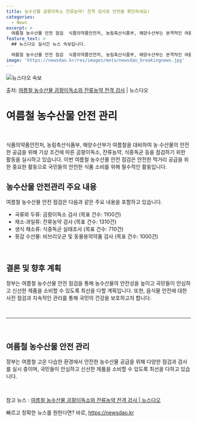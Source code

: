```yaml
---
title: 농수산물 곰팡이독소 잔류농약! 전격 검사로 안전을 확인하세요!
categories:
  - News
excerpt: >
  여름철 농수산물 안전 점검  식품의약품안전처, 농림축산식품부, 해양수산부는 본격적인 여름철을 대비하여 안전한…
feature_text: >
  ## 뉴스다오 실시간 뉴스 속보입니다.

  여름철 농수산물 안전 점검  식품의약품안전처, 농림축산식품부, 해양수산부는 본격적인 여름철을 대비하여 안전한…
image: 'https://newsdao.kr/res/images/meta/newsdao_breakingnews.jpg'
---
```


![뉴스다오 속보](https://newsdao.kr/res/images/meta/newsdao_breakingnews.jpg)

<p>출처: <a href="https://newsdao.kr/4011" rel="dofollow">여름철 농수산물 곰팡이독소와 잔류농약 전격 검사</a> | 뉴스다오</p>

<h1>여름철 농수산물 안전 관리</h1>
<p data-ke-size="size16">&nbsp;</p>

식품의약품안전처, 농림축산식품부, 해양수산부가 여름철을 대비하여 농·수산물의 안전한 공급을 위해 기상 조건에 따른 곰팡이독소, 잔류농약, 식중독균 등을 점검하기 위한 활동을 실시하고 있습니다. 이번 여름철 농수산물 안전 점검은 안전한 먹거리 공급을 위한 중요한 활동으로 국민들의 안전한 식품 소비를 위해 필수적인 활동입니다.

<h2 data-ke-size="size22">농수산물 안전관리 주요 내용</h2>
<p data-ke-size="size16">여름철 농수산물 안전 점검은 다음과 같은 주요 내용을 포함하고 있습니다.</p>

<ul>
<li>곡류와 두류: 곰팡이독소 검사 (목표 건수: 1100건)</li>
<li>채소·과일류: 잔류농약 검사 (목표 건수: 1310건)</li>
<li>생식 채소류: 식중독균 실태조사 (목표 건수: 710건)</li>
<li>횟감 수산물: 비브리오균 및 동물용의약품 검사 (목표 건수: 1000건)</li>
</ul>
<p data-ke-size="size16">&nbsp;</p>

<h2 data-ke-size="size22">결론 및 향후 계획</h2>
<p data-ke-size="size16">정부는 여름철 농수산물 안전 점검을 통해 농수산물의 안전성을 높이고 국민들이 안심하고 신선한 제품을 소비할 수 있도록 최선을 다할 계획입니다. 또한, 음식물 안전에 대한 사전 점검과 지속적인 관리를 통해 국민의 건강을 보호하고자 합니다.</p>

<p data-ke-size="size16">&nbsp;</p>
<hr>
<p data-ke-size="size16">&nbsp;</p>
<h2 data-ke-size="size26">여름철 농수산물 안전 관리</h2>
<p data-ke-size="size16">정부는 여름철 고온 다습한 환경에서 안전한 농수산물 공급을 위해 다양한 점검과 검사를 실시 중이며, 국민들이 안심하고 신선한 제품을 소비할 수 있도록 최선을 다하고 있습니다.</p>

<p data-ke-size="size16">&nbsp;</p>
<p>참고 뉴스 : <a href="https://newsdao.kr/4011">여름철 농수산물 곰팡이독소와 잔류농약 전격 검사 | 뉴스다오</a></p> 

빠르고 정확한 뉴스를 원한다면? 바로, <a href="https://newsdao.kr" rel="dofollow">https://newsdao.kr</a>


